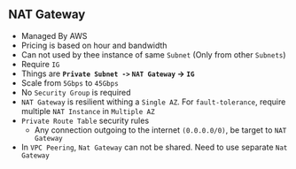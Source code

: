 ## NAT Gateway

- Managed By AWS
- Pricing is based on hour and bandwidth
- Can not used by thee instance of same `Subnet` (Only from other `Subnets`)
- Require `IG`
- Things are **`Private Subnet ->` `NAT Gateway` -> `IG`**
- Scale from `5Gbps` to `45Gbps`
- No `Security Group` is required
- `NAT Gateway` is resilient withing a `Single AZ`. For `fault-tolerance`, require multiple `NAT Instance` in `Multiple AZ`
- `Private Route Table` security rules
  - Any connection outgoing to the internet `(0.0.0.0/0)`, be target to `NAT Gateway`
- In `VPC Peering`, `Nat Gateway` can not be shared. Need to use separate `Nat Gateway`
